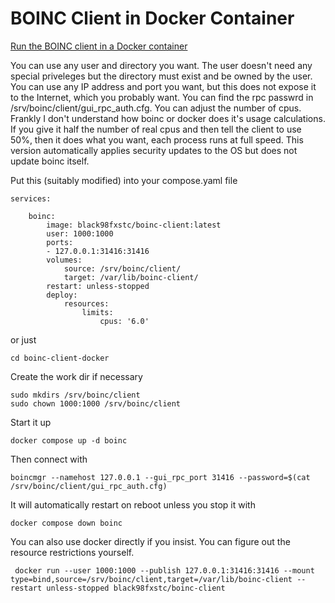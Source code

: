 # BOINC Client in Docker Container

[Run the BOINC client in a Docker container](https://github.com/black98fxstc/boinc-client-docker.git)

You can use any user and directory you want.
The user doesn't need any special priveleges but the directory must exist and be owned by the user.
You can use any IP address and port you want, but this does not expose it to the Internet, which you probably want.
You can find the rpc passwrd in /srv/boinc/client/gui_rpc_auth.cfg.
You can adjust the number of cpus. Frankly I don't understand how boinc or docker does it's usage calculations.
If you give it half the number of real cpus and then tell the client to use 50%, then it does what you want, each process runs at full speed.
This version automatically applies security updates to the OS but does not update boinc itself.

Put this (suitably modified) into your compose.yaml file

    services:

        boinc:
            image: black98fxstc/boinc-client:latest
            user: 1000:1000
            ports:
            - 127.0.0.1:31416:31416
            volumes:
                source: /srv/boinc/client/
                target: /var/lib/boinc-client/
            restart: unless-stopped
            deploy:
                resources:
                    limits:
                        cpus: '6.0'

or just

    cd boinc-client-docker

Create the work dir if necessary

    sudo mkdirs /srv/boinc/client
    sudo chown 1000:1000 /srv/boinc/client

Start it up

    docker compose up -d boinc

Then connect with

    boincmgr --namehost 127.0.0.1 --gui_rpc_port 31416 --password=$(cat /srv/boinc/client/gui_rpc_auth.cfg)

It will automatically restart on reboot unless you stop it with

    docker compose down boinc

You can also use docker directly if you insist. You can figure out the resource restrictions yourself.

     docker run --user 1000:1000 --publish 127.0.0.1:31416:31416 --mount type=bind,source=/srv/boinc/client,target=/var/lib/boinc-client --restart unless-stopped black98fxstc/boinc-client
